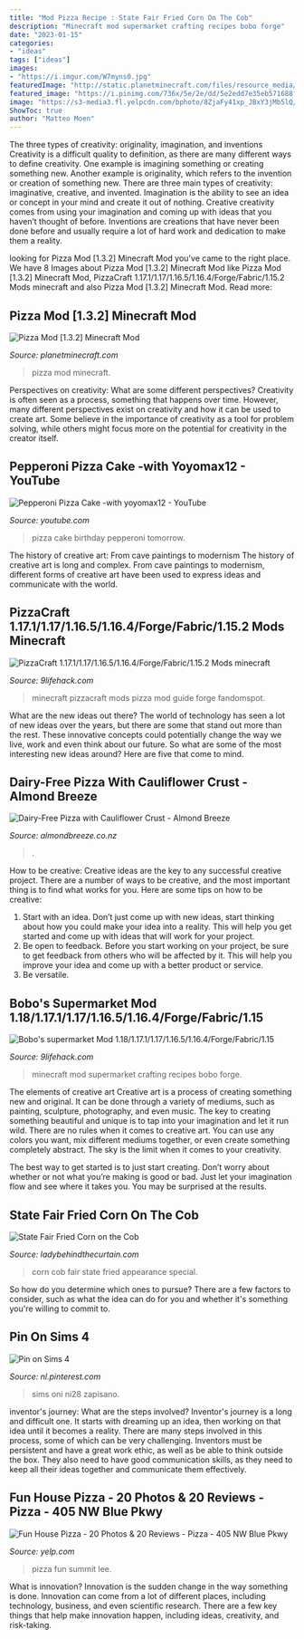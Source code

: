 ```yaml
---
title: "Mod Pizza Recipe : State Fair Fried Corn On The Cob"
description: "Minecraft mod supermarket crafting recipes bobo forge"
date: "2023-01-15"
categories:
- "ideas"
tags: ["ideas"]
images:
- "https://i.imgur.com/W7myns0.jpg"
featuredImage: "http://static.planetminecraft.com/files/resource_media/screenshot/1243/2012-10-22_182039_3927838.jpg"
featured_image: "https://i.pinimg.com/736x/5e/2e/dd/5e2edd7e35eb571688f0c67308cfffb0.jpg"
image: "https://s3-media3.fl.yelpcdn.com/bphoto/8ZjaFy41xp_JBxY3jMb5lQ/o.jpg"
ShowToc: true
author: "Matteo Moen"
---
```



The three types of creativity: originality, imagination, and inventions
Creativity is a difficult quality to definition, as there are many different ways to define creativity. One example is imagining something or creating something new. Another example is originality, which refers to the invention or creation of something new. 
There are three main types of creativity: imaginative, creative, and invented. Imagination is the ability to see an idea or concept in your mind and create it out of nothing. Creative creativity comes from using your imagination and coming up with ideas that you haven’t thought of before. Inventions are creations that have never been done before and usually require a lot of hard work and dedication to make them a reality.

	

		
looking for Pizza Mod [1.3.2] Minecraft Mod you've came to the right place. We have 8 Images about Pizza Mod [1.3.2] Minecraft Mod like Pizza Mod [1.3.2] Minecraft Mod, PizzaCraft 1.17.1/1.17/1.16.5/1.16.4/Forge/Fabric/1.15.2 Mods minecraft and also Pizza Mod [1.3.2] Minecraft Mod. Read more:
		
    
## Pizza Mod [1.3.2] Minecraft Mod

<img loading=lazy src="http://static.planetminecraft.com/files/resource_media/screenshot/1243/2012-10-22_182039_3927838.jpg" onerror="this.onerror=null;this.src='https://tse4.mm.bing.net/th?id=OIP.yZIyrHU19ZIApWckTzUJQgHaD0&amp;pid=15.1';" alt="Pizza Mod [1.3.2] Minecraft Mod">

_Source: planetminecraft.com_

>pizza mod minecraft. 

	

Perspectives on creativity: What are some different perspectives?
Creativity is often seen as a process, something that happens over time. However, many different perspectives exist on creativity and how it can be used to create art. Some believe in the importance of creativity as a tool for problem solving, while others might focus more on the potential for creativity in the creator itself.

    
## Pepperoni Pizza Cake -with Yoyomax12 - YouTube

<img loading=lazy src="https://i.ytimg.com/vi/W8r8IxbQMjA/maxresdefault.jpg" onerror="this.onerror=null;this.src='https://tse2.mm.bing.net/th?id=OIP.utPVbHZ_DhtU5TojN-DZxAHaEK&amp;pid=15.1';" alt="Pepperoni Pizza Cake -with yoyomax12 - YouTube">

_Source: youtube.com_

>pizza cake birthday pepperoni tomorrow. 

	

The history of creative art: From cave paintings to modernism
The history of creative art is long and complex. From cave paintings to modernism, different forms of creative art have been used to express ideas and communicate with the world.

    
## PizzaCraft 1.17.1/1.17/1.16.5/1.16.4/Forge/Fabric/1.15.2 Mods Minecraft

<img loading=lazy src="https://i.imgur.com/peTIrHG.png" onerror="this.onerror=null;this.src='https://tse4.mm.bing.net/th?id=OIP.8NO97V9QVYOWE37ZNLsCiQHaEK&amp;pid=15.1';" alt="PizzaCraft 1.17.1/1.17/1.16.5/1.16.4/Forge/Fabric/1.15.2 Mods minecraft">

_Source: 9lifehack.com_

>minecraft pizzacraft mods pizza mod guide forge fandomspot. 

	

What are the new ideas out there?
The world of technology has seen a lot of new ideas over the years, but there are some that stand out more than the rest. These innovative concepts could potentially change the way we live, work and even think about our future. So what are some of the most interesting new ideas around? Here are five that come to mind.

    
## Dairy-Free Pizza With Cauliflower Crust - Almond Breeze

<img loading=lazy src="https://almondbreeze.co.nz/wp-content/uploads/2020/04/dairy-free-pizza-e1588215275111.jpg" onerror="this.onerror=null;this.src='https://tse4.mm.bing.net/th?id=OIP.o1wQLw6k13w76jQGdPAzqwHaE5&amp;pid=15.1';" alt="Dairy-Free Pizza with Cauliflower Crust - Almond Breeze">

_Source: almondbreeze.co.nz_

>. 

	

How to be creative:
Creative ideas are the key to any successful creative project. There are a number of ways to be creative, and the most important thing is to find what works for you. Here are some tips on how to be creative: 
1. Start with an idea. Don’t just come up with new ideas, start thinking about how you could make your idea into a reality. This will help you get started and come up with ideas that will work for your project. 
2. Be open to feedback. Before you start working on your project, be sure to get feedback from others who will be affected by it. This will help you improve your idea and come up with a better product or service. 
3. Be versatile.

    
## Bobo&#039;s Supermarket Mod 1.18/1.17.1/1.17/1.16.5/1.16.4/Forge/Fabric/1.15

<img loading=lazy src="https://i.imgur.com/W7myns0.jpg" onerror="this.onerror=null;this.src='https://tse1.mm.bing.net/th?id=OIP.QxzNvfX3KN0nMbSnBZpkywHaD7&amp;pid=15.1';" alt="Bobo&#039;s supermarket Mod 1.18/1.17.1/1.17/1.16.5/1.16.4/Forge/Fabric/1.15">

_Source: 9lifehack.com_

>minecraft mod supermarket crafting recipes bobo forge. 

	

The elements of creative art
Creative art is a process of creating something new and original. It can be done through a variety of mediums, such as painting, sculpture, photography, and even music. The key to creating something beautiful and unique is to tap into your imagination and let it run wild.
There are no rules when it comes to creative art. You can use any colors you want, mix different mediums together, or even create something completely abstract. The sky is the limit when it comes to your creativity.

The best way to get started is to just start creating. Don’t worry about whether or not what you’re making is good or bad. Just let your imagination flow and see where it takes you. You may be surprised at the results.

    
## State Fair Fried Corn On The Cob

<img loading=lazy src="http://www.ladybehindthecurtain.com/wp-content/uploads/2017/06/State-Fair-Fried-Corn-On-The-Cob-10.jpg" onerror="this.onerror=null;this.src='https://tse2.mm.bing.net/th?id=OIP.nGfPMZBlT9n_pDo5sxJexwHaE8&amp;pid=15.1';" alt="State Fair Fried Corn on the Cob">

_Source: ladybehindthecurtain.com_

>corn cob fair state fried appearance special. 

	

So how do you determine which ones to pursue? There are a few factors to consider, such as what the idea can do for you and whether it's something you're willing to commit to.

    
## Pin On Sims 4

<img loading=lazy src="https://i.pinimg.com/736x/5e/2e/dd/5e2edd7e35eb571688f0c67308cfffb0.jpg" onerror="this.onerror=null;this.src='https://tse1.mm.bing.net/th?id=OIP.7eqB_ysVS5ocfy565oT1kgHaFn&amp;pid=15.1';" alt="Pin on Sims 4">

_Source: nl.pinterest.com_

>sims oni ni28 zapisano. 

	

inventor's journey: What are the steps involved?
Inventor's journey is a long and difficult one. It starts with dreaming up an idea, then working on that idea until it becomes a reality. There are many steps involved in this process, some of which can be very challenging. Inventors must be persistent and have a great work ethic, as well as be able to think outside the box. They also need to have good communication skills, as they need to keep all their ideas together and communicate them effectively.

    
## Fun House Pizza - 20 Photos &amp; 20 Reviews - Pizza - 405 NW Blue Pkwy

<img loading=lazy src="https://s3-media3.fl.yelpcdn.com/bphoto/8ZjaFy41xp_JBxY3jMb5lQ/o.jpg" onerror="this.onerror=null;this.src='https://tse3.mm.bing.net/th?id=OIP.BDEYdHAP2EwuUipopnpMVwHaFj&amp;pid=15.1';" alt="Fun House Pizza - 20 Photos &amp; 20 Reviews - Pizza - 405 NW Blue Pkwy">

_Source: yelp.com_

>pizza fun summit lee. 

	

What is innovation?
Innovation is the sudden change in the way something is done. Innovation can come from a lot of different places, including technology, business, and even scientific research. There are a few key things that help make innovation happen, including ideas, creativity, and risk-taking.

